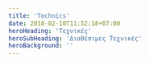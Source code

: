 ```yaml
---
title: 'Technics'
date: 2018-02-10T11:52:18+07:00
heroHeading: 'Τεχνικές'
heroSubHeading: 'Διαθέσιμες Τεχνικές'
heroBackground: ''
---
```


